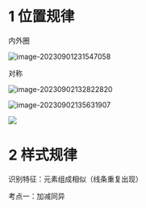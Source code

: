 # 1 位置规律

内外圈

![image-20230901231547058](/home/erfenjiao/.config/Typora/typora-user-images/image-20230901231547058.png)



对称

![image-20230902132822820](/home/erfenjiao/.config/Typora/typora-user-images/image-20230902132822820.png)





![image-20230902135631907](/home/erfenjiao/.config/Typora/typora-user-images/image-20230902135631907.png)





![](/home/erfenjiao/.config/Typora/typora-user-images/image-20230902200126145.png)



# 2 样式规律

识别特征：元素组成相似（线条重复出现）

考点一：加减同异







